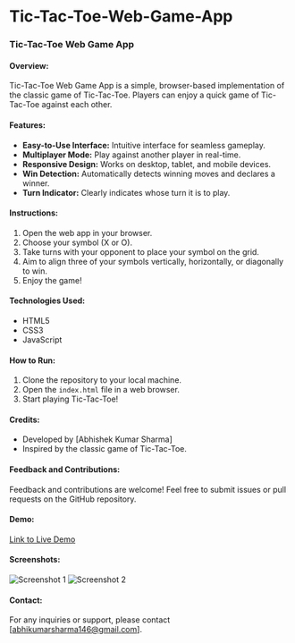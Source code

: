 # Tic-Tac-Toe-Web-Game-App

### Tic-Tac-Toe Web Game App

#### Overview:
Tic-Tac-Toe Web Game App is a simple, browser-based implementation of the classic game of Tic-Tac-Toe. Players can enjoy a quick game of Tic-Tac-Toe against each other.

#### Features:
- **Easy-to-Use Interface:** Intuitive interface for seamless gameplay.
- **Multiplayer Mode:** Play against another player in real-time.
- **Responsive Design:** Works on desktop, tablet, and mobile devices.
- **Win Detection:** Automatically detects winning moves and declares a winner.
- **Turn Indicator:** Clearly indicates whose turn it is to play.

#### Instructions:
1. Open the web app in your browser.
2. Choose your symbol (X or O).
3. Take turns with your opponent to place your symbol on the grid.
4. Aim to align three of your symbols vertically, horizontally, or diagonally to win.
5. Enjoy the game!

#### Technologies Used:
- HTML5
- CSS3
- JavaScript

#### How to Run:
1. Clone the repository to your local machine.
2. Open the `index.html` file in a web browser.
3. Start playing Tic-Tac-Toe!

#### Credits:
- Developed by [Abhishek Kumar Sharma]
- Inspired by the classic game of Tic-Tac-Toe.

#### Feedback and Contributions:
Feedback and contributions are welcome! Feel free to submit issues or pull requests on the GitHub repository.

#### Demo:
[Link to Live Demo](https://comforting-gumption-a57cf7.netlify.app/)

#### Screenshots:
![Screenshot 1](screenshot1.png)
![Screenshot 2](screenshot2.png)

#### Contact:
For any inquiries or support, please contact [abhikumarsharma146@gmail.com].
